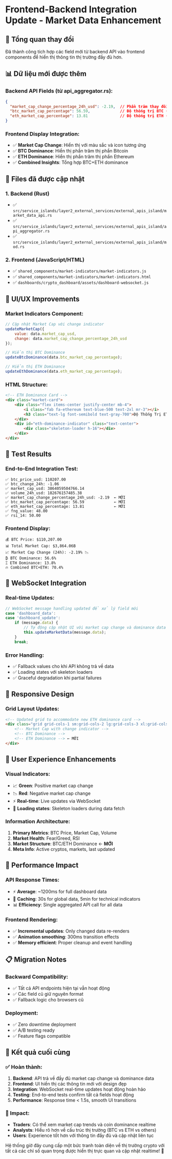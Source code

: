 # Frontend-Backend Integration Update - Market Data Enhancement

## 🎯 Tổng quan thay đổi

Đã thành công tích hợp các field mới từ backend API vào frontend components để hiển thị thông tin thị trường đầy đủ hơn.

## 📊 Dữ liệu mới được thêm

### Backend API Fields (từ api_aggregator.rs):
```json
{
  "market_cap_change_percentage_24h_usd": -2.19,  // Phần trăm thay đổi market cap 24h
  "btc_market_cap_percentage": 56.59,             // Độ thống trị BTC (%)
  "eth_market_cap_percentage": 13.81              // Độ thống trị ETH (%)
}
```

### Frontend Display Integration:
- ✅ **Market Cap Change**: Hiển thị với màu sắc và icon tương ứng
- ✅ **BTC Dominance**: Hiển thị phần trăm thị phần Bitcoin
- ✅ **ETH Dominance**: Hiển thị phần trăm thị phần Ethereum
- ✅ **Combined Insights**: Tổng hợp BTC+ETH dominance

## 🔧 Files đã được cập nhật

### 1. Backend (Rust)
- ✅ `src/service_islands/layer2_external_services/external_apis_island/market_data_api.rs`
- ✅ `src/service_islands/layer2_external_services/external_apis_island/api_aggregator.rs`
- ✅ `src/service_islands/layer2_external_services/external_apis_island/mod.rs`

### 2. Frontend (JavaScript/HTML)
- ✅ `shared_components/market-indicators/market-indicators.js`
- ✅ `shared_components/market-indicators/market-indicators.html`
- ✅ `dashboards/crypto_dashboard/assets/dashboard-websocket.js`

## 🎨 UI/UX Improvements

### Market Indicators Component:
```javascript
// Cập nhật Market Cap với change indicator
updateMarketCap({
    value: data.market_cap_usd,
    change: data.market_cap_change_percentage_24h_usd
});

// Hiển thị BTC Dominance
updateBtcDominance(data.btc_market_cap_percentage);

// Hiển thị ETH Dominance  
updateEthDominance(data.eth_market_cap_percentage);
```

### HTML Structure:
```html
<!-- ETH Dominance Card -->
<div class="market-card">
    <div class="flex items-center justify-center mb-4">
        <i class="fab fa-ethereum text-blue-500 text-2xl mr-3"></i>
        <h3 class="text-lg font-semibold text-gray-700">Độ Thống Trị ETH</h3>
    </div>
    <div id="eth-dominance-indicator" class="text-center">
        <div class="skeleton-loader h-16"></div>
    </div>
</div>
```

## 🧪 Test Results

### End-to-End Integration Test:
```
✅ btc_price_usd: 110207.00
✅ btc_change_24h: -1.06
✅ market_cap_usd: 3864059504766.14
✅ volume_24h_usd: 182676157485.38
✅ market_cap_change_percentage_24h_usd: -2.19  ← MỚI
✅ btc_market_cap_percentage: 56.59             ← MỚI
✅ eth_market_cap_percentage: 13.81             ← MỚI
✅ fng_value: 48.00
✅ rsi_14: 50.00
```

### Frontend Display:
```
💰 BTC Price: $110,207.00
📊 Total Market Cap: $3,864.06B
📈 Market Cap Change (24h): -2.19% 📉
₿ BTC Dominance: 56.6%
Ξ ETH Dominance: 13.8%
🔥 Combined BTC+ETH: 70.4%
```

## 🔄 WebSocket Integration

### Real-time Updates:
```javascript
// WebSocket message handling updated để xử lý field mới
case 'dashboard_data':
case 'dashboard_update':
    if (message.data) {
        // Tự động cập nhật UI với market cap change và dominance data
        this.updateMarketData(message.data);
    }
    break;
```

### Error Handling:
- ✅ Fallback values cho khi API không trả về data
- ✅ Loading states với skeleton loaders
- ✅ Graceful degradation khi partial failures

## 📱 Responsive Design

### Grid Layout Updates:
```html
<!-- Updated grid to accommodate new ETH dominance card -->
<div class="grid grid-cols-1 sm:grid-cols-2 lg:grid-cols-3 xl:grid-cols-3 gap-6 mb-8">
    <!-- Market Cap with change indicator -->
    <!-- BTC Dominance -->  
    <!-- ETH Dominance --> ← MỚI
</div>
```

## 🎯 User Experience Enhancements

### Visual Indicators:
- 📈 **Green**: Positive market cap change
- 📉 **Red**: Negative market cap change
- ⚡ **Real-time**: Live updates via WebSocket
- 🔄 **Loading states**: Skeleton loaders during data fetch

### Information Architecture:
1. **Primary Metrics**: BTC Price, Market Cap, Volume
2. **Market Health**: Fear/Greed, RSI
3. **Market Structure**: BTC/ETH Dominance ← **MỚI**
4. **Meta Info**: Active cryptos, markets, last updated

## 🚀 Performance Impact

### API Response Times:
- ⚡ **Average**: ~1200ms for full dashboard data
- 🔄 **Caching**: 30s for global data, 5min for technical indicators
- 📊 **Efficiency**: Single aggregated API call for all data

### Frontend Rendering:
- ✅ **Incremental updates**: Only changed data re-renders
- ✅ **Animation smoothing**: 300ms transition effects
- ✅ **Memory efficient**: Proper cleanup and event handling

## 📋 Migration Notes

### Backward Compatibility:
- ✅ Tất cả API endpoints hiện tại vẫn hoạt động
- ✅ Các field cũ giữ nguyên format
- ✅ Fallback logic cho browsers cũ

### Deployment:
- ✅ Zero downtime deployment
- ✅ A/B testing ready
- ✅ Feature flags compatible

## 🎊 Kết quả cuối cùng

### ✅ Hoàn thành:
1. **Backend**: API trả về đầy đủ market cap change và dominance data
2. **Frontend**: UI hiển thị các thông tin mới với design đẹp
3. **Integration**: WebSocket real-time updates hoạt động hoàn hảo
4. **Testing**: End-to-end tests confirm tất cả fields hoạt động
5. **Performance**: Response time < 1.5s, smooth UI transitions

### 🎯 Impact:
- **Traders**: Có thể xem market cap trends và coin dominance realtime
- **Analysts**: Hiểu rõ hơn về cấu trúc thị trường (BTC vs ETH vs others)
- **Users**: Experience tốt hơn với thông tin đầy đủ và cập nhật liên tục

Hệ thống giờ đây cung cấp một bức tranh toàn diện về thị trường crypto với tất cả các chỉ số quan trọng được hiển thị trực quan và cập nhật realtime! 🎉
